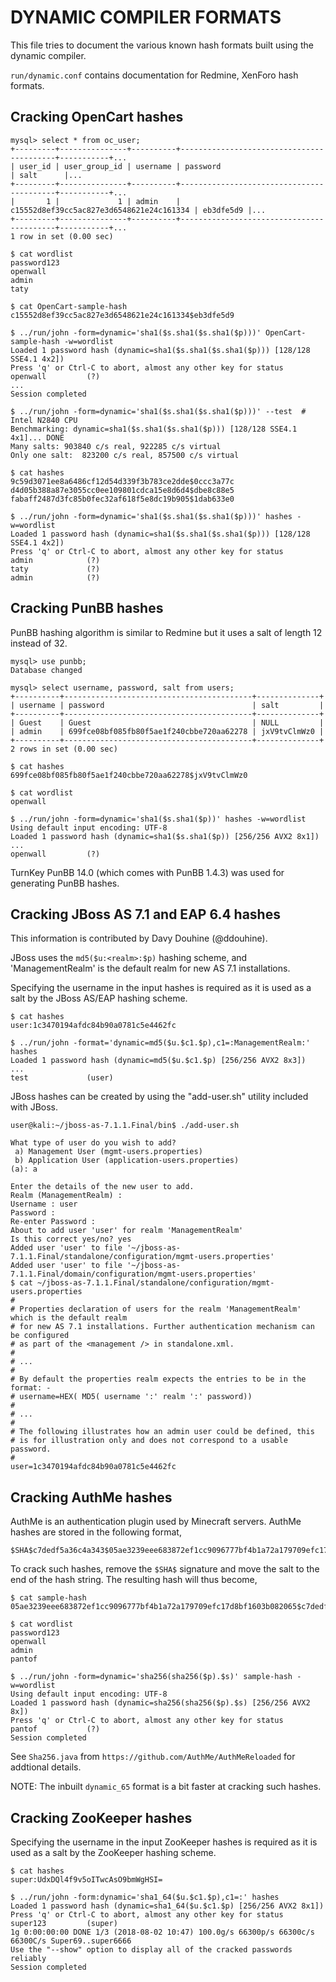 # DYNAMIC COMPILER FORMATS

This file tries to document the various known hash formats built using the
dynamic compiler.

`run/dynamic.conf` contains documentation for Redmine, XenForo hash formats.

## Cracking OpenCart hashes

```
mysql> select * from oc_user;
+---------+---------------+----------+------------------------------------------+-----------+...
| user_id | user_group_id | username | password                                 | salt      |...
+---------+---------------+----------+------------------------------------------+-----------+...
|       1 |             1 | admin    | c15552d8ef39cc5ac827e3d6548621e24c161334 | eb3dfe5d9 |...
+---------+---------------+----------+------------------------------------------+-----------+...
1 row in set (0.00 sec)
```

```
$ cat wordlist
password123
openwall
admin
taty
```

```
$ cat OpenCart-sample-hash
c15552d8ef39cc5ac827e3d6548621e24c161334$eb3dfe5d9
```

```
$ ../run/john -form=dynamic='sha1($s.sha1($s.sha1($p)))' OpenCart-sample-hash -w=wordlist
Loaded 1 password hash (dynamic=sha1($s.sha1($s.sha1($p))) [128/128 SSE4.1 4x2])
Press 'q' or Ctrl-C to abort, almost any other key for status
openwall         (?)
...
Session completed
```

```
$ ../run/john -form=dynamic='sha1($s.sha1($s.sha1($p)))' --test  # Intel N2840 CPU
Benchmarking: dynamic=sha1($s.sha1($s.sha1($p))) [128/128 SSE4.1 4x1]... DONE
Many salts:	903840 c/s real, 922285 c/s virtual
Only one salt:	823200 c/s real, 857500 c/s virtual
```

```
$ cat hashes
9c59d3071ee8a6486cf12d54d339f3b783ce2dde$0ccc3a77c
d4d05b388a87e3055cc0ee109801cdca15e8d6d4$dbe8c88e5
fabaff2487d3fc85b0fec32af618f5e8dc19b905$1dab633e0

$ ../run/john -form=dynamic='sha1($s.sha1($s.sha1($p)))' hashes -w=wordlist
Loaded 1 password hash (dynamic=sha1($s.sha1($s.sha1($p))) [128/128 SSE4.1 4x2])
Press 'q' or Ctrl-C to abort, almost any other key for status
admin            (?)
taty             (?)
admin            (?)
```

## Cracking PunBB hashes

PunBB hashing algorithm is similar to Redmine but it uses a salt of length 12
instead of 32.

```
mysql> use punbb;
Database changed

mysql> select username, password, salt from users;
+----------+------------------------------------------+--------------+
| username | password                                 | salt         |
+----------+------------------------------------------+--------------+
| Guest    | Guest                                    | NULL         |
| admin    | 699fce08bf085fb80f5ae1f240cbbe720aa62278 | jxV9tvClmWz0 |
+----------+------------------------------------------+--------------+
2 rows in set (0.00 sec)
```

```
$ cat hashes
699fce08bf085fb80f5ae1f240cbbe720aa62278$jxV9tvClmWz0

$ cat wordlist
openwall
```

```
$ ../run/john -form=dynamic='sha1($s.sha1($p))' hashes -w=wordlist
Using default input encoding: UTF-8
Loaded 1 password hash (dynamic=sha1($s.sha1($p)) [256/256 AVX2 8x1])
...
openwall         (?)
```

TurnKey PunBB 14.0 (which comes with PunBB 1.4.3) was used for generating PunBB
hashes.

## Cracking JBoss AS 7.1 and EAP 6.4 hashes

This information is contributed by Davy Douhine (@ddouhine).

JBoss uses the `md5($u:<realm>:$p)` hashing scheme, and 'ManagementRealm' is
the default realm for new AS 7.1 installations.

Specifying the username in the input hashes is required as it is used as a salt
by the JBoss AS/EAP hashing scheme.


```
$ cat hashes
user:1c3470194afdc84b90a0781c5e4462fc
```

```
$ ../run/john -format='dynamic=md5($u.$c1.$p),c1=:ManagementRealm:' hashes
Loaded 1 password hash (dynamic=md5($u.$c1.$p) [256/256 AVX2 8x3])
...
test             (user)
```

JBoss hashes can be created by using the "add-user.sh" utility included with JBoss.

```
user@kali:~/jboss-as-7.1.1.Final/bin$ ./add-user.sh

What type of user do you wish to add?
 a) Management User (mgmt-users.properties)
 b) Application User (application-users.properties)
(a): a

Enter the details of the new user to add.
Realm (ManagementRealm) :
Username : user
Password :
Re-enter Password :
About to add user 'user' for realm 'ManagementRealm'
Is this correct yes/no? yes
Added user 'user' to file '~/jboss-as-7.1.1.Final/standalone/configuration/mgmt-users.properties'
Added user 'user' to file '~/jboss-as-7.1.1.Final/domain/configuration/mgmt-users.properties'
$ cat ~/jboss-as-7.1.1.Final/standalone/configuration/mgmt-users.properties
#
# Properties declaration of users for the realm 'ManagementRealm' which is the default realm
# for new AS 7.1 installations. Further authentication mechanism can be configured
# as part of the <management /> in standalone.xml.
#
# ...
#
# By default the properties realm expects the entries to be in the format: -
# username=HEX( MD5( username ':' realm ':' password))
#
# ...
#
# The following illustrates how an admin user could be defined, this
# is for illustration only and does not correspond to a usable password.
#
user=1c3470194afdc84b90a0781c5e4462fc
```

## Cracking AuthMe hashes

AuthMe is an authentication plugin used by Minecraft servers. AuthMe hashes are
stored in the following format,

```
$SHA$c7dedf5a36c4a343$05ae3239eee683872ef1cc9096777bf4b1a72a179709efc17d8bf1603b082065
```

To crack such hashes, remove the `$SHA$` signature and move the salt to the end
of the hash string. The resulting hash will thus become,

```
$ cat sample-hash
05ae3239eee683872ef1cc9096777bf4b1a72a179709efc17d8bf1603b082065$c7dedf5a36c4a343
```

```
$ cat wordlist
password123
openwall
admin
pantof
```

```
$ ../run/john -form=dynamic='sha256(sha256($p).$s)' sample-hash -w=wordlist
Using default input encoding: UTF-8
Loaded 1 password hash (dynamic=sha256(sha256($p).$s) [256/256 AVX2 8x])
Press 'q' or Ctrl-C to abort, almost any other key for status
pantof           (?)
Session completed
```

See `Sha256.java` from `https://github.com/AuthMe/AuthMeReloaded` for addtional details.

NOTE: The inbuilt `dynamic_65` format is a bit faster at cracking such hashes.

## Cracking ZooKeeper hashes

Specifying the username in the input ZooKeeper hashes is required as it is used
as a salt by the ZooKeeper hashing scheme.

```
$ cat hashes
super:UdxDQl4f9v5oITwcAsO9bmWgHSI=
```

```
$ ../run/john -form:dynamic='sha1_64($u.$c1.$p),c1=:' hashes
Loaded 1 password hash (dynamic=sha1_64($u.$c1.$p) [256/256 AVX2 8x1])
Press 'q' or Ctrl-C to abort, almost any other key for status
super123         (super)
1g 0:00:00:00 DONE 1/3 (2018-08-02 10:47) 100.0g/s 66300p/s 66300c/s 66300C/s Super69..super6666
Use the "--show" option to display all of the cracked passwords reliably
Session completed
```
